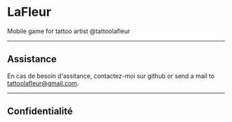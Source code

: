# LaFleur
Mobile game for tattoo artist @tattoolafleur

-------------------------

## Assistance
En cas de besoin d'assitance, contactez-moi sur github or send a mail to tattoolafleur@gmail.com.

-------------------------

## Confidentialité
